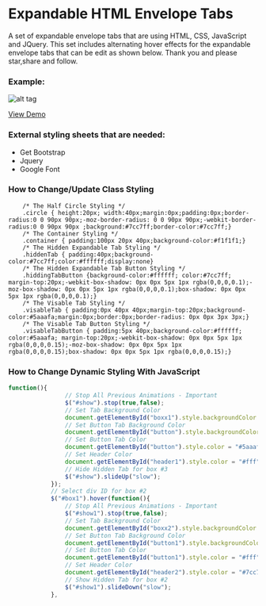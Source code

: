 # Expandable HTML Envelope Tabs
A set of expandable envelope tabs that are using HTML, CSS, JavaScript and JQuery. This set includes alternating hover effects for the expandable envelope tabs that can be edit as shown below. Thank you and please star,share and follow. 

### Example:
![alt tag](http://kelly.tech/wp-content/uploads/2016/03/Expandable-tabs.png)

[View Demo](http://www.googledrive.com/host/0B6XoP8y8-xiENEFsbUJUWDNNajg/?utm_source=github&utm_medium=demo&utm_campaign=demoviews) 

### External styling sheets that are needed:
- Get Bootstrap
- Jquery
- Google Font

### How to Change/Update Class Styling

```
	/* The Half Circle Styling */
	.circle { height:20px; width:40px;margin:0px;padding:0px;border-radius:0 0 90px 90px;-moz-border-radius: 0 0 90px 90px;-webkit-border-radius:0 0 90px 90px ;background:#7cc7ff;border-color:#7cc7ff;}
	/* The Container Styling */
	.container { padding:100px 20px 40px;background-color:#f1f1f1;}
	/* The Hidden Expandable Tab Styling */
	.hiddenTab { padding:40px;background-color:#7cc7ff;color:#ffffff;display:none}
	/* The Hidden Expandable Tab Button Styling */
	.hiddingTabButton {background-color:#ffffff; color:#7cc7ff; margin-top:20px;-webkit-box-shadow: 0px 0px 5px 1px rgba(0,0,0,0.1);-moz-box-shadow: 0px 0px 5px 1px rgba(0,0,0,0.1);box-shadow: 0px 0px 5px 1px rgba(0,0,0,0.1);}
	/* The Visable Tab Styling */
	.visableTab { padding:0px 40px 40px;margin-top:20px;background-color:#5aaafa;margin:0px;border:0px;border-radius: 0px 0px 3px 3px;}
	/* The Visable Tab Button Styling */
	.visableTabButton { padding:5px 40px;background-color:#ffffff; color:#5aaafa; margin-top:20px;-webkit-box-shadow: 0px 0px 5px 1px rgba(0,0,0,0.15);-moz-box-shadow: 0px 0px 5px 1px rgba(0,0,0,0.15);box-shadow: 0px 0px 5px 1px rgba(0,0,0,0.15);}
```
### How to Change Dynamic Styling With JavaScript

```javascript
function(){
				// Stop All Previous Animations - Important
				$("#show").stop(true,false);
				// Set Tab Background Color
				document.getElementById("boxx1").style.backgroundColor = "#5aaafa";
				// Set Button Tab Background Color
				document.getElementById("button").style.backgroundColor = "#fff";
				// Set Button Tab Color
				document.getElementById("button").style.color = "#5aaafa";
				// Set Header Color
				document.getElementById("header1").style.color = "#fff";
				// Hide Hidden Tab for box #3
				$("#show").slideUp("slow");
			});
			// Select div ID for box #2
			$("#box1").hover(function(){
				// Stop All Previous Animations - Important
				$("#show1").stop(true,false);
				// Set Tab Background Color
				document.getElementById("boxx2").style.backgroundColor = "#fff";
				// Set Button Tab Background Color
				document.getElementById("button1").style.backgroundColor = "#7cc7ff";
				// Set Button Tab Color
				document.getElementById("button1").style.color = "#fff";
				// Set Header Color
				document.getElementById("header2").style.color = "#7cc7ff";
				// Show Hidden Tab for box #2
				$("#show1").slideDown("slow");
			},
```
